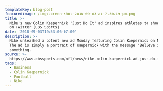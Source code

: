 ```yaml
---
templateKey: blog-post
featuredImage: /img/screen-shot-2018-09-03-at-7.50.19-pm.png
title: >-
  Nike's new Colin Kaepernick 'Just Do It' ad inspires athletes to show support
  on Twitter [CBS Sports]
date: '2018-09-03T19:53:06-07:00'
description: >-
  Nike unleashed a potent new ad Monday featuring Colin Kaepernick on Monday.
  The ad is simply a portrait of Kaepernick with the message "Believe in
  something.
source: >-
  https://www.cbssports.com/nfl/news/nike-colin-kaepernick-ad-just-do-it-inspires-athletes-to-show-support-on-twitter/
tags:
  - Business
  - Colin Kaepernick
  - Football
  - Nike
---
```


